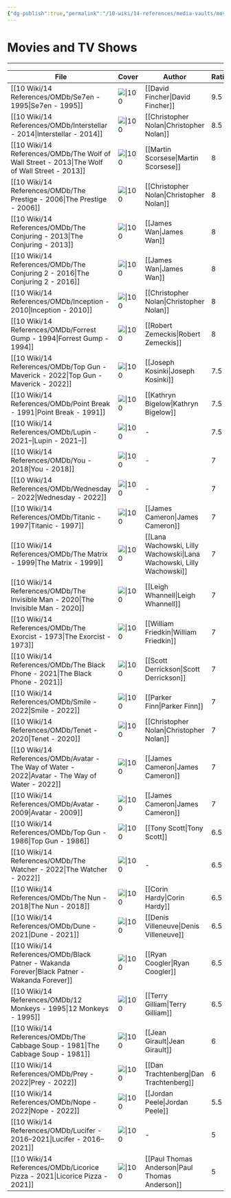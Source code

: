 ```yaml
---
{"dg-publish":true,"permalink":"/10-wiki/14-references/media-vaults/movies-and-tv-shows/","tags":["index"]}
---
```


# Movies and TV Shows
---
| File                                                                                                 | Cover                                                                                                                                                | Author                                                               | Rating |
| ---------------------------------------------------------------------------------------------------- | ---------------------------------------------------------------------------------------------------------------------------------------------------- | -------------------------------------------------------------------- | ------ |
| [[10 Wiki/14 References/OMDb/Se7en - 1995\|Se7en - 1995]]                                         | ![\|100](https://m.media-amazon.com/images/M/MV5BOTUwODM5MTctZjczMi00OTk4LTg3NWUtNmVhMTAzNTNjYjcyXkEyXkFqcGdeQXVyNjU0OTQ0OTY@._V1_SX300.jpg)         | [[David Fincher\|David Fincher]]                                     | 9.5    |
| [[10 Wiki/14 References/OMDb/Interstellar - 2014\|Interstellar - 2014]]                           | ![\|100](https://m.media-amazon.com/images/M/MV5BZjdkOTU3MDktN2IxOS00OGEyLWFmMjktY2FiMmZkNWIyODZiXkEyXkFqcGdeQXVyMTMxODk2OTU@._V1_SX300.jpg)         | [[Christopher Nolan\|Christopher Nolan]]                             | 8.5    |
| [[10 Wiki/14 References/OMDb/The Wolf of Wall Street - 2013\|The Wolf of Wall Street - 2013]]     | ![\|100](https://m.media-amazon.com/images/M/MV5BMjIxMjgxNTk0MF5BMl5BanBnXkFtZTgwNjIyOTg2MDE@._V1_SX300.jpg)                                         | [[Martin Scorsese\|Martin Scorsese]]                                 | 8      |
| [[10 Wiki/14 References/OMDb/The Prestige - 2006\|The Prestige - 2006]]                           | ![\|100](https://m.media-amazon.com/images/M/MV5BMjA4NDI0MTIxNF5BMl5BanBnXkFtZTYwNTM0MzY2._V1_SX300.jpg)                                             | [[Christopher Nolan\|Christopher Nolan]]                             | 8      |
| [[10 Wiki/14 References/OMDb/The Conjuring - 2013\|The Conjuring - 2013]]                         | ![\|100](https://m.media-amazon.com/images/M/MV5BMTM3NjA1NDMyMV5BMl5BanBnXkFtZTcwMDQzNDMzOQ@@._V1_SX300.jpg)                                         | [[James Wan\|James Wan]]                                             | 8      |
| [[10 Wiki/14 References/OMDb/The Conjuring 2 - 2016\|The Conjuring 2 - 2016]]                     | ![\|100](https://m.media-amazon.com/images/M/MV5BZjU5OWVlN2EtODNlYy00MjhhLWI0MDUtMTA3MmQ5MGMwYTZmXkEyXkFqcGdeQXVyNjE5MTM4MzY@._V1_SX300.jpg)         | [[James Wan\|James Wan]]                                             | 8      |
| [[10 Wiki/14 References/OMDb/Inception - 2010\|Inception - 2010]]                                 | ![\|100](https://m.media-amazon.com/images/M/MV5BMjAxMzY3NjcxNF5BMl5BanBnXkFtZTcwNTI5OTM0Mw@@._V1_SX300.jpg)                                         | [[Christopher Nolan\|Christopher Nolan]]                             | 8      |
| [[10 Wiki/14 References/OMDb/Forrest Gump - 1994\|Forrest Gump - 1994]]                           | ![\|100](https://m.media-amazon.com/images/M/MV5BNWIwODRlZTUtY2U3ZS00Yzg1LWJhNzYtMmZiYmEyNmU1NjMzXkEyXkFqcGdeQXVyMTQxNzMzNDI@._V1_SX300.jpg)         | [[Robert Zemeckis\|Robert Zemeckis]]                                 | 8      |
| [[10 Wiki/14 References/OMDb/Top Gun - Maverick - 2022\|Top Gun - Maverick - 2022]]               | ![\|100](\-)                                                                                                                                         | [[Joseph Kosinki\|Joseph Kosinki]]                                   | 7.5    |
| [[10 Wiki/14 References/OMDb/Point Break - 1991\|Point Break - 1991]]                             | ![\|100](https://m.media-amazon.com/images/M/MV5BNWVjZWFmYjItZGJlOC00YTllLWE4YjctMWY2ZTg5ZjE0MDIyXkEyXkFqcGdeQXVyNDk3NzU2MTQ@._V1_SX300.jpg)         | [[Kathryn Bigelow\|Kathryn Bigelow]]                                 | 7.5    |
| [[10 Wiki/14 References/OMDb/Lupin - 2021–\|Lupin - 2021–]]                                       | ![\|100](https://m.media-amazon.com/images/M/MV5BZjEyMmUyYmYtNTAwYi00OWUwLWJlNzEtMDM2N2QxNzIwMTdjXkEyXkFqcGdeQXVyMTkxNjUyNQ@@._V1_SX300.jpg)         | \-                                                                   | 7.5    |
| [[10 Wiki/14 References/OMDb/You - 2018\|You - 2018]]                                             | ![\|100](https://m.media-amazon.com/images/M/MV5BNzIxOWExODEtYjcwMy00MGY0LTk3ZmMtZTkwOTI5NzBhMGI3XkEyXkFqcGdeQXVyMTEyMjM2NDc2._V1_SX300.jpg)         | \-                                                                   | 7      |
| [[10 Wiki/14 References/OMDb/Wednesday - 2022\|Wednesday - 2022]]                                 | ![\|100](https://m.media-amazon.com/images/M/MV5BM2ZmMjEyZmYtOGM4YS00YTNhLWE3ZDMtNzQxM2RhNjBlODIyXkEyXkFqcGdeQXVyMTUzMTg2ODkz._V1_SX300.jpg)         | \-                                                                   | 7      |
| [[10 Wiki/14 References/OMDb/Titanic - 1997\|Titanic - 1997]]                                     | ![\|100](https://m.media-amazon.com/images/M/MV5BMDdmZGU3NDQtY2E5My00ZTliLWIzOTUtMTY4ZGI1YjdiNjk3XkEyXkFqcGdeQXVyNTA4NzY1MzY@._V1_SX300.jpg)         | [[James Cameron\|James Cameron]]                                     | 7      |
| [[10 Wiki/14 References/OMDb/The Matrix - 1999\|The Matrix - 1999]]                               | ![\|100](https://m.media-amazon.com/images/M/MV5BNzQzOTk3OTAtNDQ0Zi00ZTVkLWI0MTEtMDllZjNkYzNjNTc4L2ltYWdlXkEyXkFqcGdeQXVyNjU0OTQ0OTY@._V1_SX300.jpg) | [[Lana Wachowski, Lilly Wachowski\|Lana Wachowski, Lilly Wachowski]] | 7      |
| [[10 Wiki/14 References/OMDb/The Invisible Man - 2020\|The Invisible Man - 2020]]                 | ![\|100](https://m.media-amazon.com/images/M/MV5BZjFhM2I4ZDYtZWMwNC00NTYzLWE3MDgtNjgxYmM3ZWMxYmVmXkEyXkFqcGdeQXVyMTkxNjUyNQ@@._V1_SX300.jpg)         | [[Leigh Whannell\|Leigh Whannell]]                                   | 7      |
| [[10 Wiki/14 References/OMDb/The Exorcist - 1973\|The Exorcist - 1973]]                           | ![\|100](https://m.media-amazon.com/images/M/MV5BYWFlZGY2NDktY2ZjOS00ZWNkLTg0ZDAtZDY4MTM1ODU4ZjljXkEyXkFqcGdeQXVyMjUzOTY1NTc@._V1_SX300.jpg)         | [[William Friedkin\|William Friedkin]]                               | 7      |
| [[10 Wiki/14 References/OMDb/The Black Phone - 2021\|The Black Phone - 2021]]                     | ![\|100](https://m.media-amazon.com/images/M/MV5BMWQxOGJlNTUtYTc1YS00NDkyLWExZjItMTFiYWEzMjAzYTdjXkEyXkFqcGdeQXVyNjk1Njg5NTA@._V1_SX300.jpg)         | [[Scott Derrickson\|Scott Derrickson]]                               | 7      |
| [[10 Wiki/14 References/OMDb/Smile - 2022\|Smile - 2022]]                                         | ![\|100](https://m.media-amazon.com/images/M/MV5BZjE2ZWIwMWEtNGFlMy00ZjYzLWEzOWEtYzQ0MDAwZDRhYzNjXkEyXkFqcGdeQXVyMTUzMTg2ODkz._V1_SX300.jpg)         | [[Parker Finn\|Parker Finn]]                                         | 7      |
| [[10 Wiki/14 References/OMDb/Tenet - 2020\|Tenet - 2020]]                                         | ![\|100](https://m.media-amazon.com/images/M/MV5BYzg0NGM2NjAtNmIxOC00MDJmLTg5ZmYtYzM0MTE4NWE2NzlhXkEyXkFqcGdeQXVyMTA4NjE0NjEy._V1_SX300.jpg)         | [[Christopher Nolan\|Christopher Nolan]]                             | 7      |
| [[10 Wiki/14 References/OMDb/Avatar - The Way of Water - 2022\|Avatar - The Way of Water - 2022]] | ![\|100](\-)                                                                                                                                         | [[James Cameron\|James Cameron]]                                     | 7      |
| [[10 Wiki/14 References/OMDb/Avatar - 2009\|Avatar - 2009]]                                       | ![\|100](https://m.media-amazon.com/images/M/MV5BNjA3NGExZDktNDlhZC00NjYyLTgwNmUtZWUzMDYwMTZjZWUyXkEyXkFqcGdeQXVyMTU1MDM3NDk0._V1_SX300.jpg)         | [[James Cameron\|James Cameron]]                                     | 7      |
| [[10 Wiki/14 References/OMDb/Top Gun - 1986\|Top Gun - 1986]]                                     | ![\|100](https://m.media-amazon.com/images/M/MV5BZjQxYTA3ODItNzgxMy00N2Y2LWJlZGMtMTRlM2JkZjI1ZDhhXkEyXkFqcGdeQXVyNDk3NzU2MTQ@._V1_SX300.jpg)         | [[Tony Scott\|Tony Scott]]                                           | 6.5    |
| [[10 Wiki/14 References/OMDb/The Watcher - 2022\|The Watcher - 2022]]                             | ![\|100](https://m.media-amazon.com/images/M/MV5BMTY3OGQxNTItYWEwZS00ZTg0LWE1MjYtMTcxNTUzYzk0ZjdmXkEyXkFqcGdeQXVyMDM2NDM2MQ@@._V1_SX300.jpg)         | \-                                                                   | 6.5    |
| [[10 Wiki/14 References/OMDb/The Nun - 2018\|The Nun - 2018]]                                     | ![\|100](https://m.media-amazon.com/images/M/MV5BMjM3NzQ5NDcxOF5BMl5BanBnXkFtZTgwNzM4MTQ5NTM@._V1_SX300.jpg)                                         | [[Corin Hardy\|Corin Hardy]]                                         | 6.5    |
| [[10 Wiki/14 References/OMDb/Dune - 2021\|Dune - 2021]]                                           | ![\|100](https://m.media-amazon.com/images/M/MV5BN2FjNmEyNWMtYzM0ZS00NjIyLTg5YzYtYThlMGVjNzE1OGViXkEyXkFqcGdeQXVyMTkxNjUyNQ@@._V1_SX300.jpg)         | [[Denis Villeneuve\|Denis Villeneuve]]                               | 6.5    |
| [[10 Wiki/14 References/OMDb/Black Patner - Wakanda Forever\|Black Patner - Wakanda Forever]]     | ![\|100](\-)                                                                                                                                         | [[Ryan Coogler\|Ryan Coogler]]                                       | 6.5    |
| [[10 Wiki/14 References/OMDb/12 Monkeys - 1995\|12 Monkeys - 1995]]                               | ![\|100](https://m.media-amazon.com/images/M/MV5BN2Y2OWU4MWMtNmIyMy00YzMyLWI0Y2ItMTcyZDc3MTdmZDU4XkEyXkFqcGdeQXVyMTQxNzMzNDI@._V1_SX300.jpg)         | [[Terry Gilliam\|Terry Gilliam]]                                     | 6.5    |
| [[10 Wiki/14 References/OMDb/The Cabbage Soup - 1981\|The Cabbage Soup - 1981]]                   | ![\|100](https://m.media-amazon.com/images/M/MV5BNDFjMjgxYTQtYjYwYS00MmE2LTg2YWEtMWM3NWE2OTA0NGIyXkEyXkFqcGdeQXVyNjMxNDE2ODU@._V1_SX300.jpg)         | [[Jean Girault\|Jean Girault]]                                       | 6      |
| [[10 Wiki/14 References/OMDb/Prey - 2022\|Prey - 2022]]                                           | ![\|100](https://m.media-amazon.com/images/M/MV5BMDBlMDYxMDktOTUxMS00MjcxLWE2YjQtNjNhMjNmN2Y3ZDA1XkEyXkFqcGdeQXVyMTM1MTE1NDMx._V1_SX300.jpg)         | [[Dan Trachtenberg\|Dan Trachtenberg]]                               | 6      |
| [[10 Wiki/14 References/OMDb/Nope - 2022\|Nope - 2022]]                                           | ![\|100](https://m.media-amazon.com/images/M/MV5BMGIyNTI3NWItNTJkOS00MGYyLWE4NjgtZDhjMWQ4Y2JkZTU5XkEyXkFqcGdeQXVyNjY1MTg4Mzc@._V1_SX300.jpg)         | [[Jordan Peele\|Jordan Peele]]                                       | 5.5    |
| [[10 Wiki/14 References/OMDb/Lucifer - 2016–2021\|Lucifer - 2016–2021]]                           | ![\|100](https://m.media-amazon.com/images/M/MV5BNDJjMzc4NGYtZmFmNS00YWY3LThjMzQtYzJlNGFkZGRiOWI1XkEyXkFqcGdeQXVyMTkxNjUyNQ@@._V1_SX300.jpg)         | \-                                                                   | 5      |
| [[10 Wiki/14 References/OMDb/Licorice Pizza - 2021\|Licorice Pizza - 2021]]                       | ![\|100](https://m.media-amazon.com/images/M/MV5BYjkwMzIxYzMtOTVkMS00NDQxLThkMjItNzgxN2RiNjdlNTliXkEyXkFqcGdeQXVyODE5NzE3OTE@._V1_SX300.jpg)         | [[Paul Thomas Anderson\|Paul Thomas Anderson]]                       | 5      |
